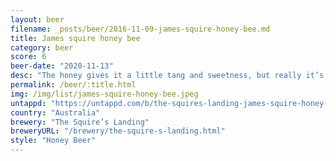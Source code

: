 ```yaml
---
layout: beer
filename: _posts/beer/2016-11-09-james-squire-honey-bee.md
title: James squire honey bee
category: beer
score: 6
beer-date: "2020-11-13"
desc: "The honey gives it a little tang and sweetness, but really it’s not much off a standard lager"
permalink: /beer/:title.html
img: /img/list/james-squire-honey-bee.jpeg
untappd: "https://untappd.com/b/the-squires-landing-james-squire-honey-bee/4045217"
country: "Australia"
brewery: "The Squire’s Landing"
breweryURL: "/brewery/the-squire-s-landing.html"
style: "Honey Beer"
---
```

